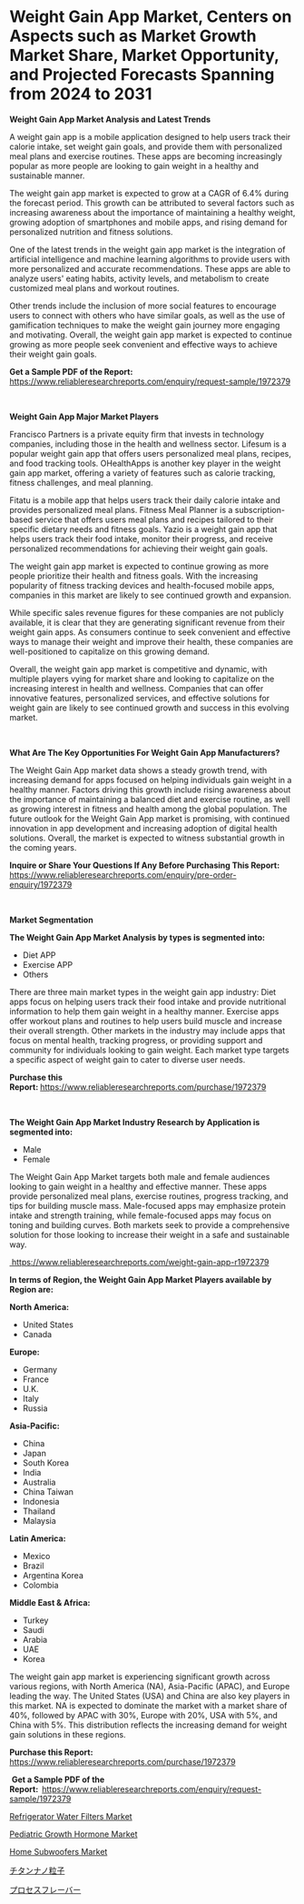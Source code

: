 <p><h1>Weight Gain App Market, Centers on Aspects such as Market Growth Market Share, Market Opportunity, and Projected Forecasts Spanning from 2024 to 2031</h1></p><p><strong>Weight Gain App Market Analysis and Latest Trends</strong></p>
<p><p>A weight gain app is a mobile application designed to help users track their calorie intake, set weight gain goals, and provide them with personalized meal plans and exercise routines. These apps are becoming increasingly popular as more people are looking to gain weight in a healthy and sustainable manner.</p><p>The weight gain app market is expected to grow at a CAGR of 6.4% during the forecast period. This growth can be attributed to several factors such as increasing awareness about the importance of maintaining a healthy weight, growing adoption of smartphones and mobile apps, and rising demand for personalized nutrition and fitness solutions.</p><p>One of the latest trends in the weight gain app market is the integration of artificial intelligence and machine learning algorithms to provide users with more personalized and accurate recommendations. These apps are able to analyze users' eating habits, activity levels, and metabolism to create customized meal plans and workout routines.</p><p>Other trends include the inclusion of more social features to encourage users to connect with others who have similar goals, as well as the use of gamification techniques to make the weight gain journey more engaging and motivating. Overall, the weight gain app market is expected to continue growing as more people seek convenient and effective ways to achieve their weight gain goals.</p></p>
<p><strong>Get a Sample PDF of the Report:&nbsp;</strong> <a href="https://www.reliableresearchreports.com/enquiry/request-sample/1972379">https://www.reliableresearchreports.com/enquiry/request-sample/1972379</a></p>
<p>&nbsp;</p>
<p><strong>Weight Gain App Major Market Players</strong></p>
<p><p>Francisco Partners is a private equity firm that invests in technology companies, including those in the health and wellness sector. Lifesum is a popular weight gain app that offers users personalized meal plans, recipes, and food tracking tools. OHealthApps is another key player in the weight gain app market, offering a variety of features such as calorie tracking, fitness challenges, and meal planning.</p><p>Fitatu is a mobile app that helps users track their daily calorie intake and provides personalized meal plans. Fitness Meal Planner is a subscription-based service that offers users meal plans and recipes tailored to their specific dietary needs and fitness goals. Yazio is a weight gain app that helps users track their food intake, monitor their progress, and receive personalized recommendations for achieving their weight gain goals.</p><p>The weight gain app market is expected to continue growing as more people prioritize their health and fitness goals. With the increasing popularity of fitness tracking devices and health-focused mobile apps, companies in this market are likely to see continued growth and expansion.</p><p>While specific sales revenue figures for these companies are not publicly available, it is clear that they are generating significant revenue from their weight gain apps. As consumers continue to seek convenient and effective ways to manage their weight and improve their health, these companies are well-positioned to capitalize on this growing demand.</p><p>Overall, the weight gain app market is competitive and dynamic, with multiple players vying for market share and looking to capitalize on the increasing interest in health and wellness. Companies that can offer innovative features, personalized services, and effective solutions for weight gain are likely to see continued growth and success in this evolving market.</p></p>
<p>&nbsp;</p>
<p><strong>What Are The Key Opportunities For Weight Gain App Manufacturers?</strong></p>
<p><p>The Weight Gain App market data shows a steady growth trend, with increasing demand for apps focused on helping individuals gain weight in a healthy manner. Factors driving this growth include rising awareness about the importance of maintaining a balanced diet and exercise routine, as well as growing interest in fitness and health among the global population. The future outlook for the Weight Gain App market is promising, with continued innovation in app development and increasing adoption of digital health solutions. Overall, the market is expected to witness substantial growth in the coming years.</p></p>
<p><strong>Inquire or Share Your Questions If Any Before Purchasing This Report:</strong> <a href="https://www.reliableresearchreports.com/enquiry/pre-order-enquiry/1972379">https://www.reliableresearchreports.com/enquiry/pre-order-enquiry/1972379</a></p>
<p>&nbsp;</p>
<p><strong>Market Segmentation</strong></p>
<p><strong>The Weight Gain App Market Analysis by types is segmented into:</strong></p>
<p><ul><li>Diet APP</li><li>Exercise APP</li><li>Others</li></ul></p>
<p><p>There are three main market types in the weight gain app industry: Diet apps focus on helping users track their food intake and provide nutritional information to help them gain weight in a healthy manner. Exercise apps offer workout plans and routines to help users build muscle and increase their overall strength. Other markets in the industry may include apps that focus on mental health, tracking progress, or providing support and community for individuals looking to gain weight. Each market type targets a specific aspect of weight gain to cater to diverse user needs.</p></p>
<p><strong>Purchase this Report:&nbsp;</strong><a href="https://www.reliableresearchreports.com/purchase/1972379">https://www.reliableresearchreports.com/purchase/1972379</a></p>
<p>&nbsp;</p>
<p><strong>The Weight Gain App Market Industry Research by Application is segmented into:</strong></p>
<p><ul><li>Male</li><li>Female</li></ul></p>
<p><p>The Weight Gain App Market targets both male and female audiences looking to gain weight in a healthy and effective manner. These apps provide personalized meal plans, exercise routines, progress tracking, and tips for building muscle mass. Male-focused apps may emphasize protein intake and strength training, while female-focused apps may focus on toning and building curves. Both markets seek to provide a comprehensive solution for those looking to increase their weight in a safe and sustainable way.</p></p>
<p><a href="https://www.reliableresearchreports.com/weight-gain-app-r1972379">&nbsp;https://www.reliableresearchreports.com/weight-gain-app-r1972379</a></p>
<p><strong>In terms of Region, the Weight Gain App Market Players available by Region are:</strong></p>
<p>
    <p> <strong> North America: </strong>
        <ul>
            <li>United States</li>
            <li>Canada</li>
        </ul>
        </p> 
    <p> <strong> Europe: </strong>
        <ul>
            <li>Germany</li>
            <li>France</li>
            <li>U.K.</li>
            <li>Italy</li>
            <li>Russia</li>
        </ul>
        </p> 
    <p> <strong> Asia-Pacific: </strong>
        <ul>
            <li>China</li>
            <li>Japan</li>
            <li>South Korea</li>
            <li>India</li>
            <li>Australia</li>
            <li>China Taiwan</li>
            <li>Indonesia</li>
            <li>Thailand</li>
            <li>Malaysia</li>
        </ul>
        </p> 
    <p> <strong> Latin America: </strong>
        <ul>
            <li>Mexico</li>
            <li>Brazil</li>
            <li>Argentina Korea</li>
            <li>Colombia</li>
        </ul>
        </p> 
    <p> <strong> Middle East & Africa: </strong>
        <ul>
            <li>Turkey</li>
            <li>Saudi</li>
            <li>Arabia</li>
            <li>UAE</li>
            <li>Korea</li>
        </ul>
    </p>
    </p>
<p><p>The weight gain app market is experiencing significant growth across various regions, with North America (NA), Asia-Pacific (APAC), and Europe leading the way. The United States (USA) and China are also key players in this market. NA is expected to dominate the market with a market share of 40%, followed by APAC with 30%, Europe with 20%, USA with 5%, and China with 5%. This distribution reflects the increasing demand for weight gain solutions in these regions.</p></p>
<p><strong>Purchase this Report: </strong><a href="https://www.reliableresearchreports.com/purchase/1972379">https://www.reliableresearchreports.com/purchase/1972379</a></p>
<p>&nbsp;<strong>Get a Sample PDF of the Report:&nbsp;&nbsp;</strong><a href="https://www.reliableresearchreports.com/enquiry/request-sample/1972379">https://www.reliableresearchreports.com/enquiry/request-sample/1972379</a></p>
<p><strong></strong></p>
<p><p><a href="https://issuu.com/reportprime-2/docs/refrigerator-water-filters-market-size-2030.pptx">Refrigerator Water Filters Market</a></p><p><a href="https://www.linkedin.com/pulse/pediatric-growth-hormone-market-outlook-industry-overview-forecast-huzgf?trackingId=l4qbqS88j5P9N%2BICVSHSWg%3D%3D">Pediatric Growth Hormone Market</a></p><p><a href="https://www.linkedin.com/pulse/home-subwoofers-market-analysis-its-cagr-segmentation-global-kfaqe?trackingId=Dh3aj3u7U%2F73ueT5uGJKBg%3D%3D">Home Subwoofers Market</a></p><p><a href="https://github.com/JaydaWisoky2014/Market-Research-Report-List-1/blob/main/711122225992.md">チタンナノ粒子</a></p><p><a href="https://github.com/joaejkdzgyljvo6/Market-Research-Report-List-2/blob/main/720565261488.md">プロセスフレーバー</a></p></p>